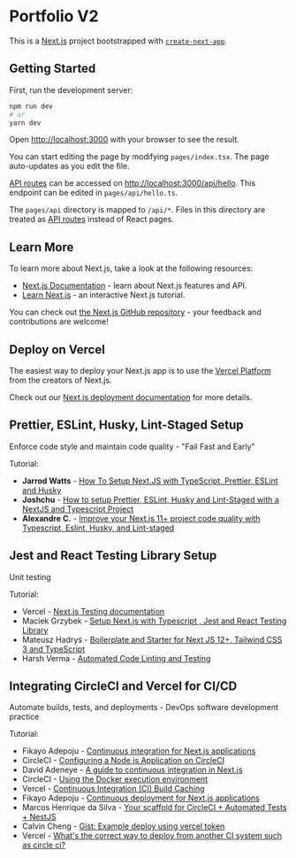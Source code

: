# Portfolio V2

This is a [Next.js](https://nextjs.org/) project bootstrapped with [`create-next-app`](https://github.com/vercel/next.js/tree/canary/packages/create-next-app).

## **Getting Started**

First, run the development server:

```bash
npm run dev
# or
yarn dev
```

Open [http://localhost:3000](http://localhost:3000) with your browser to see the result.

You can start editing the page by modifying `pages/index.tsx`. The page auto-updates as you edit the file.

[API routes](https://nextjs.org/docs/api-routes/introduction) can be accessed on [http://localhost:3000/api/hello](http://localhost:3000/api/hello). This endpoint can be edited in `pages/api/hello.ts`.

The `pages/api` directory is mapped to `/api/*`. Files in this directory are treated as [API routes](https://nextjs.org/docs/api-routes/introduction) instead of React pages.

## **Learn More**

To learn more about Next.js, take a look at the following resources:

- [Next.js Documentation](https://nextjs.org/docs) - learn about Next.js features and API.
- [Learn Next.js](https://nextjs.org/learn) - an interactive Next.js tutorial.

You can check out [the Next.js GitHub repository](https://github.com/vercel/next.js/) - your feedback and contributions are welcome!

## **Deploy on Vercel**

The easiest way to deploy your Next.js app is to use the [Vercel Platform](https://vercel.com/new?utm_medium=default-template&filter=next.js&utm_source=create-next-app&utm_campaign=create-next-app-readme) from the creators of Next.js.

Check out our [Next.js deployment documentation](https://nextjs.org/docs/deployment) for more details.

## **Prettier, ESLint, Husky, Lint-Staged Setup**

Enforce code style and maintain code quality - "Fail Fast and Early"

Tutorial:

- **Jarrod Watts** - [How To Setup Next.JS with TypeScript, Prettier, ESLint and Husky](https://www.youtube.com/watch?v=sH93pQb9bWM&ab_channel=JarrodWatts)
- **Joshchu** - [How to setup Prettier, ESLint, Husky and Lint-Staged with a NextJS and Typescript Project](https://dev.to/joshchu/how-to-setup-prettier-eslint-husky-and-lint-staged-with-a-nextjs-and-typescript-project-i7b)
- **Alexandre C.** - [Improve your Next.js 11+ project code quality with Typescript, Eslint, Husky, and Lint-staged](https://dev.to/alexcoding42/set-up-typescript-eslint-husky-and-lint-staged-in-a-next-js-11-project-5g5j)

## **Jest and React Testing Library Setup**

Unit testing

Tutorial:

- Vercel - [Next.js Testing documentation](https://nextjs.org/docs/testing#jest-and-react-testing-library)
- Maciek Grzybek - [Setup Next.js with Typescript , Jest and React Testing Library](https://dev.to/maciekgrzybek/setup-next-js-with-typescript-jest-and-react-testing-library-28g5)
- Mateusz Hadryś - [Boilerplate and Starter for Next JS 12+, Tailwind CSS 3 and TypeScript](https://github.com/hadrysm/nextjs-boilerplate)
- Harsh Verma - [Automated Code Linting and Testing](https://medium.com/@harshverma04111989/automated-code-linting-and-testing-a3fb0416756c)

## **Integrating CircleCI and Vercel for CI/CD**

Automate builds, tests, and deployments - DevOps software development practice

Tutorial:

- Fikayo Adepoju - [Continuous integration for Next.js applications](https://circleci.com/blog/next-testing/?utm_source=google&utm_medium=sem&utm_campaign=sem-google-dg--emea-en-dsa-maxConv-auth-brand&utm_term=g_-_c__dsa_&utm_content=&gclid=CjwKCAjwt7SWBhAnEiwAx8ZLaqjakbuvDUxIKNmFmtPM4sUDbMxjli9VN5EysDOhgC3yXQ9Nd99LFBoCciEQAvD_BwE)
- CircleCI - [Configuring a Node.js Application on CircleCI](https://circleci.com/docs/language-javascript)
- David Adeneye - [A guide to continuous integration in Next.js](https://birdeatsbug.com/blog/a-guide-to-continuous-integration-in-next-js)
- CircleCI - [Using the Docker execution environment](https://circleci.com/docs/using-docker)
- Vercel - [Continuous Integration (CI) Build Caching](https://nextjs.org/docs/advanced-features/ci-build-caching)
- Fikayo Adepoju - [Continuous deployment for Next.js applications](https://circleci.com/blog/continuous-deployment-for-next-js-apps/)
- Marcos Henrique da Silva - [Your scaffold for CircleCI + Automated Tests + NestJS](https://makinhs.medium.com/your-scaffold-for-circleci-automated-tests-nestjs-a64f028cdd3d)
- Calvin Cheng - [Gist: Example deploy using vercel token](https://gist.github.com/calvinchengx/e1b1ab6388cec4f26192414dd9ed7af4)
- Vercel - [What's the correct way to deploy from another CI system such as circle ci?](https://github.com/vercel/vercel/discussions/7849)
